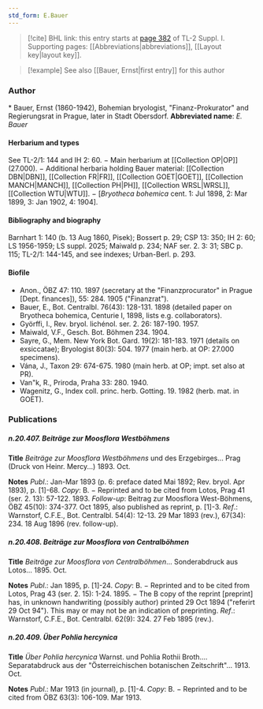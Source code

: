 ```yaml
---
std_form: E.Bauer
---
```


> [!cite] BHL link: this entry starts at [page 382](https://www.biodiversitylibrary.org/page/33265109) of TL-2 Suppl. I.
> Supporting pages: [[Abbreviations|abbreviations]], [[Layout key|layout key]].

> [!example] See also [[Bauer, Ernst|first entry]] for this author

### Author

\* Bauer, Ernst (1860-1942), Bohemian bryologist, "Finanz-Prokurator" and Regierungsrat in Prague, later in Stadt Obersdorf. 
**Abbreviated name**: *E. Bauer*

#### Herbarium and types

See TL-2/1: 144 and IH 2: 60. − Main herbarium at [[Collection OP|OP]] (27.000). − Additional herbaria holding Bauer material: [[Collection DBN|DBN]], [[Collection FR|FR]], [[Collection GOET|GOET]], [[Collection MANCH|MANCH]], [[Collection PH|PH]], [[Collection WRSL|WRSL]], [[Collection WTU|WTU]]. − \[*Bryotheca bohemica* cent. 1: Jul 1898, 2: Mar 1899, 3: Jan 1902, 4: 1904\].

#### Bibliography and biography

Barnhart 1: 140 (b. 13 Aug 1860, Pisek); Bossert p. 29; CSP 13: 350; IH 2: 60; LS 1956-1959; LS suppl. 2025; Maiwald p. 234; NAF ser. 2. 3: 31; SBC p. 115; TL-2/1: 144-145, and see indexes; Urban-Berl. p. 293.

#### Biofile

- Anon., ÖBZ 47: 110. 1897 (secretary at the "Finanzprocurator" in Prague \[Dept. finances\]), 55: 284. 1905 ("Finanzrat").
- Bauer, E., Bot. Centralbl. 76(43): 128-131. 1898 (detailed paper on Bryotheca bohemica, Centurie I, 1898, lists e.g. collaborators).
- Györffi, I., Rev. bryol. lichénol. ser. 2. 26: 187-190. 1957.
- Maiwald, V.F., Gesch. Bot. Böhmen 234. 1904.
- Sayre, G., Mem. New York Bot. Gard. 19(2): 181-183. 1971 (details on exsiccatae); Bryologist 80(3): 504. 1977 (main herb. at OP: 27.000 specimens).
- Vána, J., Taxon 29: 674-675. 1980 (main herb. at OP; impt. set also at PR).
- Van"k, R., Priroda, Praha 33: 280. 1940.
- Wagenitz, G., Index coll. princ. herb. Gotting. 19. 1982 (herb. mat. in GOET).

### Publications

##### n.20.407. Beiträge zur Moosflora Westböhmens

**Title**
*Beiträge zur Moosflora Westböhmens* und des Erzgebirges... Prag (Druck von Heinr. Mercy...) 1893. Oct.

**Notes**
*Publ*.: Jan-Mar 1893 (p. 6: preface dated Mai 1892; Rev. bryol. Apr 1893), p. \[1\]-68. *Copy*: B. − Reprinted and to be cited from Lotos, Prag 41 (ser. 2. 13): 57-122. 1893.
*Follow-up*: Beitrag zur Moosflora West-Böhmens, ÖBZ 45(10): 374-377. Oct 1895, also published as reprint, p. \[1\]-3.
*Ref*.: Warnstorf, C.F.E., Bot. Centralbl. 54(4): 12-13. 29 Mar 1893 (rev.), 67(34): 234. 18 Aug 1896 (rev. follow-up).

##### n.20.408. Beiträge zur Moosflora von Centralböhmen

**Title**
*Beiträge zur Moosflora von Centralböhmen*... Sonderabdruck aus Lotos... 1895. Oct.

**Notes**
*Publ*.: Jan 1895, p. \[1\]-24. *Copy*: B. − Reprinted and to be cited from Lotos, Prag 43 (ser. 2. 15): 1-24. 1895. − The B copy of the reprint \[preprint\] has, in unknown handwriting (possibly author) printed 29 Oct 1894 ("referirt 29 Oct 94"). This may or may not be an indication of preprinting.
*Ref*.: Warnstorf, C.F.E., Bot. Centralbl. 62(9): 324. 27 Feb 1895 (rev.).

##### n.20.409. Über Pohlia hercynica

**Title**
*Über Pohlia hercynica* Warnst. und Pohlia Rothii Broth.... Separatabdruck aus der "Österreichischen botanischen Zeitschrift"... 1913. Oct.

**Notes**
*Publ*.: Mar 1913 (in journal), p. \[1\]-4. *Copy*: B. − Reprinted and to be cited from ÖBZ 63(3): 106-109. Mar 1913.


